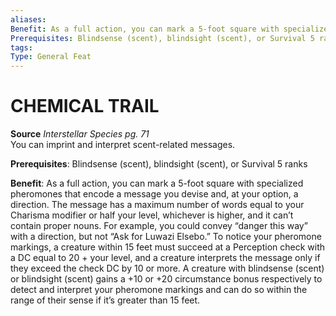 ```yaml
---
aliases: 
Benefit: As a full action, you can mark a 5-foot square with specialized pheromones that encode a message you devise and, at your option, a direction. The message has a maximum number of words equal to your Charisma modifier or half your level, whichever is higher, and it can’t contain proper nouns. For example, you could convey “danger this way” with a direction, but not “Ask for Luwazi Elsebo.” To notice your pheromone markings, a creature within 15 feet must succeed at a Perception check with a DC equal to 20 + your level, and a creature interprets the message only if they exceed the check DC by 10 or more. A creature with blindsense (scent) or blindsight (scent) gains a +10 or +20 circumstance bonus respectively to detect and interpret your pheromone markings and can do so within the range of their sense if it’s greater than 15 feet.
Prerequisites: Blindsense (scent), blindsight (scent), or Survival 5 ranks
tags: 
Type: General Feat
---
```

# CHEMICAL TRAIL
**Source** _Interstellar Species pg. 71_  
You can imprint and interpret scent-related messages.

**Prerequisites**: Blindsense (scent), blindsight (scent), or Survival 5 ranks

**Benefit**: As a full action, you can mark a 5-foot square with specialized pheromones that encode a message you devise and, at your option, a direction. The message has a maximum number of words equal to your Charisma modifier or half your level, whichever is higher, and it can’t contain proper nouns. For example, you could convey “danger this way” with a direction, but not “Ask for Luwazi Elsebo.” To notice your pheromone markings, a creature within 15 feet must succeed at a Perception check with a DC equal to 20 + your level, and a creature interprets the message only if they exceed the check DC by 10 or more. A creature with blindsense (scent) or blindsight (scent) gains a +10 or +20 circumstance bonus respectively to detect and interpret your pheromone markings and can do so within the range of their sense if it’s greater than 15 feet.